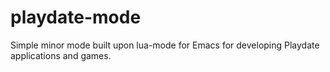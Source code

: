 # playdate-mode
Simple minor mode built upon lua-mode for Emacs for developing Playdate applications and games.
